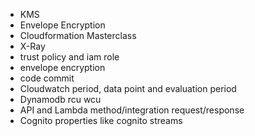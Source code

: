 - KMS
- Envelope Encryption
- Cloudformation Masterclass
- X-Ray
- trust policy and iam role
- envelope encryption
- code commit
- Cloudwatch period, data point and evaluation period
- Dynamodb rcu wcu
- API and Lambda method/integration request/response
- Cognito properties like cognito streams

